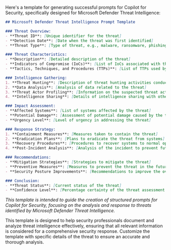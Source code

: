 Here's a template for generating successful prompts for Copilot for Security, specifically designed for Microsoft Defender Threat Intelligence:

```markdown
## Microsoft Defender Threat Intelligence Prompt Template

### Threat Overview:
- **Threat ID**: [Unique identifier for the threat]
- **Detection Date**: [Date when the threat was first identified]
- **Threat Type**: [Type of threat, e.g., malware, ransomware, phishing]

### Threat Characteristics:
- **Description**: [Detailed description of the threat]
- **Indicators of Compromise (IoCs)**: [List of IoCs associated with the threat]
- **Tactics, Techniques, and Procedures (TTPs)**: [List of TTPs used by the threat actors]

### Intelligence Gathering:
1. **Threat Hunting**: [Description of threat hunting activities conducted]
2. **Data Analysis**: [Analysis of data related to the threat]
3. **Threat Actor Profiling**: [Information on the suspected threat actors or groups]
4. **Intelligence Sharing**: [Details of intelligence sharing with other entities]

### Impact Assessment:
- **Affected Systems**: [List of systems affected by the threat]
- **Potential Damage**: [Assessment of potential damage caused by the threat]
- **Urgency Level**: [Level of urgency in addressing the threat]

### Response Strategy:
1. **Containment Measures**: [Measures taken to contain the threat]
2. **Eradication Plans**: [Plans to eradicate the threat from systems]
3. **Recovery Procedures**: [Procedures to recover systems to normal operation]
4. **Post-Incident Analysis**: [Analysis of the incident to prevent future occurrences]

### Recommendations:
- **Mitigation Strategies**: [Strategies to mitigate the threat]
- **Preventive Measures**: [Measures to prevent the threat in the future]
- **Security Posture Improvements**: [Recommendations to improve the overall security posture]

### Conclusion:
- **Threat Status**: [Current status of the threat]
- **Confidence Level**: [Percentage certainty of the threat assessment: 0-30%, 30-74%, 75-100%]
```
*This template is intended to guide the creation of structured prompts for Copilot for Security, focusing on the analysis and response to threats identified by Microsoft Defender Threat Intelligence.*


This template is designed to help security professionals document and analyze threat intelligence effectively, ensuring that all relevant information is considered for a comprehensive security response. Customize the template with specific details of the threat to ensure an accurate and thorough analysis.
